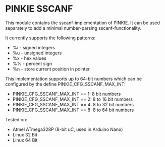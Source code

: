 # PINKIE SSCANF

This module contains the sscanf-implementation of PINKIE. It can be used
separately to add a minimal number-parsing sscanf-functionality.

It currently supports the following patterns:
  * %i - signed integers
  * %u - unsigned integers
  * %x - hex values
  * %% - percent sign
  * %n - store current position in pointer

This implementation supports up to 64-bit numbers which can be configured by
the define PINKIE\_CFG\_SSCANF\_MAX\_INT:

  * PINKIE\_CFG\_SSCANF\_MAX\_INT == 1: 8 bit numbers
  * PINKIE\_CFG\_SSCANF\_MAX\_INT == 2: 8 to 16 bit numbers
  * PINKIE\_CFG\_SSCANF\_MAX\_INT == 4: 8 to 32 bit numbers
  * PINKIE\_CFG\_SSCANF\_MAX\_INT == 8: 8 to 64 bit numbers

Tested on:
  - Atmel ATmega328P (8-bit uC, used in Arduino Nano)
  - Linux 32 Bit
  - Linux 64 Bit
